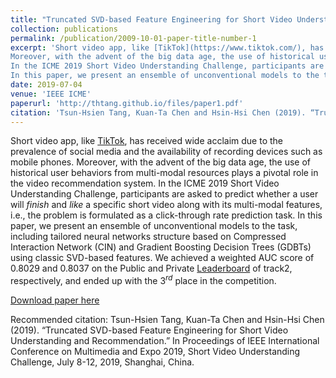 ```yaml
---
title: "Truncated SVD-based Feature Engineering for Short Video Understanding and Recommendation"
collection: publications
permalink: /publication/2009-10-01-paper-title-number-1
excerpt: 'Short video app, like [TikTok](https://www.tiktok.com/), has received wide acclaim due to the prevalence of social media and the availability of recording devices such as mobile phones. 
Moreover, with the advent of the big data age, the use of historical user behaviors from multi-modal resources plays a pivotal role in the video recommendation system. 
In the ICME 2019 Short Video Understanding Challenge, participants are asked to predict whether a user will *finish* and *like* a specific short video along with its multi-modal features, i.e., the problem is formulated as a click-through rate prediction task.
In this paper, we present an ensemble of unconventional models to the task, including tailored neural networks structure based on Compressed Interaction Network (CIN) and Gradient Boosting Decision Trees (GDBTs) using classic SVD-based features. We achieved a weighted AUC score of 0.8029 and 0.8037 on the Public and Private [Leaderboard](https://biendata.com/competition/icmechallenge2019/final-leaderboard/) of track2, respectively, and ended up with the 3$^{rd}$ place in the competition.'
date: 2019-07-04
venue: 'IEEE ICME'
paperurl: 'http://thtang.github.io/files/paper1.pdf'
citation: 'Tsun-Hsien Tang, Kuan-Ta Chen and Hsin-Hsi Chen (2019). “Truncated SVD-based Feature Engineering for Short Video Understanding and Recommendation.” In Proceedings of IEEE International Conference on Multimedia and Expo 2019, Short Video Understanding Challenge, July 8-12, 2019, Shanghai, China.'
---
```

Short video app, like [TikTok](https://www.tiktok.com/), has received wide acclaim due to the prevalence of social media and the availability of recording devices such as mobile phones. 
Moreover, with the advent of the big data age, the use of historical user behaviors from multi-modal resources plays a pivotal role in the video recommendation system. 
In the ICME 2019 Short Video Understanding Challenge, participants are asked to predict whether a user will *finish* and *like* a specific short video along with its multi-modal features, i.e., the problem is formulated as a click-through rate prediction task.
In this paper, we present an ensemble of unconventional models to the task, including tailored neural networks structure based on Compressed Interaction Network (CIN) and Gradient Boosting Decision Trees (GDBTs) using classic SVD-based features. We achieved a weighted AUC score of 0.8029 and 0.8037 on the Public and Private [Leaderboard](https://biendata.com/competition/icmechallenge2019/final-leaderboard/) of track2, respectively, and ended up with the 3$^{rd}$ place in the competition.

[Download paper here](http://thtang.github.io/files/paper1.pdf)

Recommended citation: Tsun-Hsien Tang, Kuan-Ta Chen and Hsin-Hsi Chen (2019). “Truncated SVD-based Feature Engineering for Short Video Understanding and Recommendation.” In Proceedings of IEEE International Conference on Multimedia and Expo 2019, Short Video Understanding Challenge, July 8-12, 2019, Shanghai, China.
